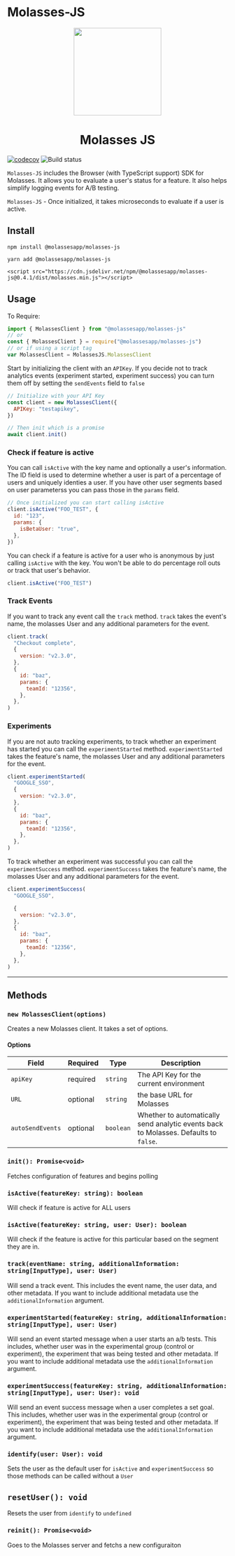 # Molasses-JS

<p align="center">
<img src="https://raw.githubusercontent.com/molassesapp/molasses-go/main/logo.png" style="margin: 0px auto;" width="200"/></p>

<h1 align="center">Molasses JS</h1>

[![codecov](https://codecov.io/gh/molassesapp/molasses-node/branch/main/graph/badge.svg)](https://codecov.io/gh/molassesapp/molasses-node) ![Build status](https://github.com/molassesapp/molasses-node/workflows/Node.js%20CI/badge.svg)

`Molasses-JS` includes the Browser (with TypeScript support) SDK for Molasses. It allows you to evaluate a user's status for a feature. It also helps simplify logging events for A/B testing.

`Molasses-JS` - Once initialized, it takes microseconds to evaluate if a user is active.

## Install

`npm install @molassesapp/molasses-js`

`yarn add @molassesapp/molasses-js`

`<script src="https://cdn.jsdelivr.net/npm/@molassesapp/molasses-js@0.4.1/dist/molasses.min.js"></script>`

## Usage

To Require:

```js
import { MolassesClient } from "@molassesapp/molasses-js"
// or
const { MolassesClient } = require("@molassesapp/molasses-js")
// or if using a script tag
var MolassesClient = MolassesJS.MolassesClient
```

Start by initializing the client with an `APIKey`. If you decide not to track analytics events (experiment started, experiment success) you can turn them off by setting the `sendEvents` field to `false`

```js
// Initialize with your API Key
const client = new MolassesClient({
  APIKey: "testapikey",
})

// Then init which is a promise
await client.init()
```

### Check if feature is active

You can call `isActive` with the key name and optionally a user's information. The ID field is used to determine whether a user is part of a percentage of users and uniquely identies a user. If you have other user segments based on user parameterss you can pass those in the `params` field.

```js
// Once initialized you can start calling isActive
client.isActive("FOO_TEST", {
  id: "123",
  params: {
    isBetaUser: "true",
  },
})
```

You can check if a feature is active for a user who is anonymous by just calling `isActive` with the key. You won't be able to do percentage roll outs or track that user's behavior.

```js
client.isActive("FOO_TEST")
```

### Track Events

If you want to track any event call the `track` method. `track` takes the event's name, the molasses User and any additional parameters for the event.

```js
client.track(
  "Checkout complete",
  {
    version: "v2.3.0",
  },
  {
    id: "baz",
    params: {
      teamId: "12356",
    },
  },
)
```

### Experiments

If you are not auto tracking experiments, to track whether an experiment has started you can call the `experimentStarted` method. `experimentStarted` takes the feature's name, the molasses User and any additional parameters for the event.

```js
client.experimentStarted(
  "GOOGLE_SSO",
  {
    version: "v2.3.0",
  },
  {
    id: "baz",
    params: {
      teamId: "12356",
    },
  },
)
```

To track whether an experiment was successful you can call the `experimentSuccess` method. `experimentSuccess` takes the feature's name, the molasses User and any additional parameters for the event.

```js
client.experimentSuccess(
  "GOOGLE_SSO",

  {
    version: "v2.3.0",
  },
  {
    id: "baz",
    params: {
      teamId: "12356",
    },
  },
)
```

---

## Methods

### `new MolassesClient(options)`

Creates a new Molasses client. It takes a set of options.

#### Options

| Field            | Required | Type      | Description                                                                          |
| ---------------- | -------- | --------- | ------------------------------------------------------------------------------------ |
| `apiKey`         | required | `string`  | The API Key for the current environment                                              |
| `URL`            | optional | `string`  | the base URL for Molasses                                                            |
| `autoSendEvents` | optional | `boolean` | Whether to automatically send analytic events back to Molasses. Defaults to `false`. |

### `init(): Promise<void>`

Fetches configuration of features and begins polling

### `isActive(featureKey: string): boolean`

Will check if feature is active for ALL users

### `isActive(featureKey: string, user: User): boolean`

Will check if the feature is active for this particular based on the segment they are in.

### `track(eventName: string, additionalInformation: string[InputType], user: User)`

Will send a track event. This includes the event name, the user data, and other metadata. If you want to include additional metadata use the `additionalInformation` argument.

### `experimentStarted(featureKey: string, additionalInformation: string[InputType], user: User)`

Will send an event started message when a user starts an a/b tests. This includes, whether user was in the experimental group (control or experiment), the experiment that was being tested and other metadata. If you want to include additional metadata use the `additionalInformation` argument.

### `experimentSuccess(featureKey: string, additionalInformation: string[InputType], user: User): void`

Will send an event success message when a user completes a set goal. This includes, whether user was in the experimental group (control or experiment), the experiment that was being tested and other metadata. If you want to include additional metadata use the `additionalInformation` argument.

### `identify(user: User): void`

Sets the user as the default user for `isActive` and `experimentSuccess` so those methods can be called without a `User`

## `resetUser(): void`

Resets the user from `identify` to `undefined`

### `reinit(): Promise<void>`

Goes to the Molasses server and fetchs a new configuraiton
